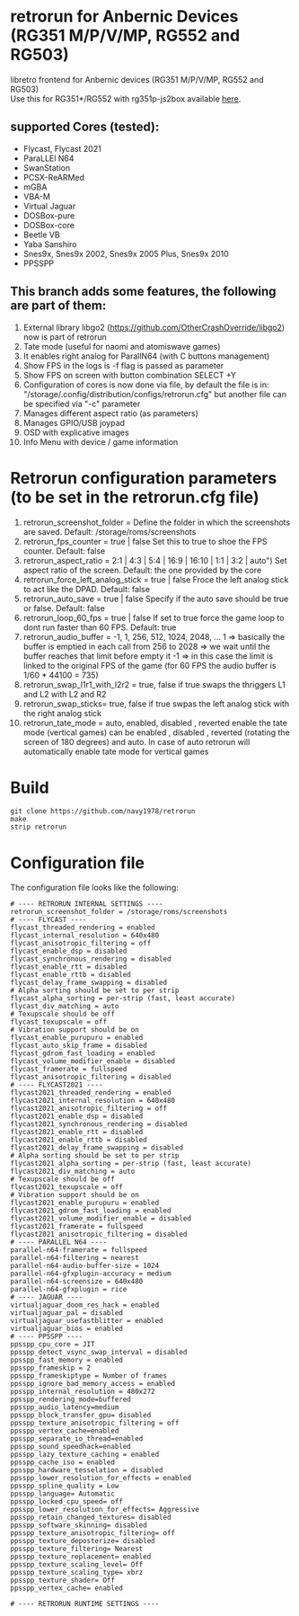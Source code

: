 # retrorun for Anbernic Devices (RG351 M/P/V/MP, RG552 and RG503)
libretro frontend for Anbernic devices (RG351 M/P/V/MP, RG552 and RG503)\
Use this for RG351*/RG552 with rg351p-js2box available [here](https://github.com/christianhaitian/RG351P_virtual-gamepad).


## supported Cores (tested):

- Flycast, Flycast 2021
- ParaLLEl N64
- SwanStation
- PCSX-ReARMed
- mGBA
- VBA-M
- Virtual Jaguar
- DOSBox-pure
- DOSBox-core
- Beetle VB
- Yaba Sanshiro
- Snes9x, Snes9x 2002, Snes9x 2005 Plus, Snes9x 2010
- PPSSPP

## This branch adds some features, the following are part of them:
1) External library libgo2 (https://github.com/OtherCrashOverride/libgo2) now is part of retrorun
2) Tate mode (useful for naomi and atomiswave games)
3) It enables right analog for ParallN64 (with C buttons management)
4) Show FPS in the logs is -f flag is passed as parameter
5) Show FPS on screen with button combination SELECT +Y
6) Configuration of cores is now done via file, by default the file is in: "/storage/.config/distribution/configs/retrorun.cfg" but another file can be specified via "-c" parameter
7) Manages different aspect ratio (as parameters)
8) Manages GPIO/USB joypad
9) OSD with explicative images
10) Info Menu with device / game information


Retrorun configuration parameters (to be set in the retrorun.cfg file)
======
1)  retrorun_screenshot_folder = <whatever>
    Define the folder in which the screenshots are saved. Default: /storage/roms/screenshots
2)  retrorun_fps_counter = true | false
    Set this to true to shoe the FPS counter. Default: false
3)  retrorun_aspect_ratio = 2:1 | 4:3 | 5:4 | 16:9 | 16:10 | 1:1 | 3:2 | auto")
    Set aspect ratio of the screen. Default: the one provided by the core
4)  retrorun_force_left_analog_stick = true | false
    Froce the left analog stick to act like the DPAD. Default: false
5) retrorun_auto_save = true | false
    Specify if the auto save should be true or false. Default: false
6)  retrorun_loop_60_fps = true | false
    If set to true force the game loop to dont run faster than 60 FPS. Default: true
7) retrorun_audio_buffer = -1, 1, 256, 512, 1024, 2048, ...
    1 => basically the buffer is emptied in each call
    from 256 to 2028 => we wait until the buffer reaches that limit before empty it
    -1 => in this case the limit is linked to the original FPS of the game (for 60 FPS the audio buffer is 1/60 * 44100 = 735)
8) retrorun_swap_l1r1_with_l2r2 = true, false
    if true swaps the thriggers L1 and L2 with L2 and R2
9) retrorun_swap_sticks= true, false
    if true swpas the left analog stick with the right analog stick
10) retrorun_tate_mode = auto, enabled, disabled , reverted
    enable the tate mode (vertical games) can be enabled , disabled , reverted (rotating the screen of 180 degrees) and auto. In case of auto retrorun will automatically enable
    tate mode for vertical games           



Build
======
```
git clone https://github.com/navy1978/retrorun
make
strip retrorun
```


Configuration file
======

The configuration file looks like the following:
````
# ---- RETRORUN INTERNAL SETTINGS ----
retrorun_screenshot_folder = /storage/roms/screenshots
# ---- FLYCAST ----
flycast_threaded_rendering = enabled
flycast_internal_resolution = 640x480
flycast_anisotropic_filtering = off
flycast_enable_dsp = disabled
flycast_synchronous_rendering = disabled
flycast_enable_rtt = disabled
flycast_enable_rttb = disabled
flycast_delay_frame_swapping = disabled
# Alpha sorting should be set to per strip
flycast_alpha_sorting = per-strip (fast, least accurate)
flycast_div_matching = auto
# Texupscale should be off
flycast_texupscale = off
# Vibration support should be on
flycast_enable_purupuru = enabled
flycast_auto_skip_frame = disabled
flycast_gdrom_fast_loading = enabled
flycast_volume_modifier_enable = disabled
flycast_framerate = fullspeed
flycast_anisotropic_filtering = disabled
# ---- FLYCAST2021 ----
flycast2021_threaded_rendering = enabled
flycast2021_internal_resolution = 640x480
flycast2021_anisotropic_filtering = off
flycast2021_enable_dsp = disabled
flycast2021_synchronous_rendering = disabled
flycast2021_enable_rtt = disabled
flycast2021_enable_rttb = disabled
flycast2021_delay_frame_swapping = disabled
# Alpha sorting should be set to per strip
flycast2021_alpha_sorting = per-strip (fast, least accurate)
flycast2021_div_matching = auto
# Texupscale should be off
flycast2021_texupscale = off
# Vibration support should be on
flycast2021_enable_purupuru = enabled
flycast2021_gdrom_fast_loading = enabled
flycast2021_volume_modifier_enable = disabled
flycast2021_framerate = fullspeed
flycast2021_anisotropic_filtering = disabled
# ---- PARALLEL N64 ----
parallel-n64-framerate = fullspeed
parallel-n64-filtering = nearest
parallel-n64-audio-buffer-size = 1024
parallel-n64-gfxplugin-accuracy = medium
parallel-n64-screensize = 640x480
parallel-n64-gfxplugin = rice
# ---- JAGUAR ----
virtualjaguar_doom_res_hack = enabled
virtualjaguar_pal = disabled
virtualjaguar_usefastblitter = enabled
virtualjaguar_bios = enabled
# ---- PPSSPP ----
ppsspp_cpu_core = JIT
ppsspp_detect_vsync_swap_interval = disabled
ppsspp_fast_memory = enabled
ppsspp_frameskip = 2
ppsspp_frameskiptype = Number of frames
ppsspp_ignore_bad_memory_access = enabled
ppsspp_internal_resolution = 480x272
ppsspp_rendering_mode=buffered
ppsspp_audio_latency=medium
ppsspp_block_transfer_gpu= disabled
ppsspp_texture_anisotropic_filtering = off
ppsspp_vertex_cache=enabled
ppsspp_separate_io_thread=enabled
ppsspp_sound_speedhack=enabled
ppsspp_lazy_texture_caching = enabled
ppsspp_cache_iso = enabled
ppsspp_hardware_tesselation = disabled
ppsspp_lower_resolution_for_effects = enabled
ppsspp_spline_quality = Low
ppsspp_language= Automatic
ppsspp_locked_cpu_speed= off
ppsspp_lower_resolution_for_effects= Aggressive
ppsspp_retain_changed_textures= disabled
ppsspp_software_skinning= disabled
ppsspp_texture_anisotropic_filtering= off
ppsspp_texture_deposterize= disabled
ppsspp_texture_filtering= Nearest
ppsspp_texture_replacement= enabled
ppsspp_texture_scaling_level= Off
ppsspp_texture_scaling_type= xbrz
ppsspp_texture_shader= Off
ppsspp_vertex_cache= enabled

# ---- RETRORUN RUNTIME SETTINGS ----

````
